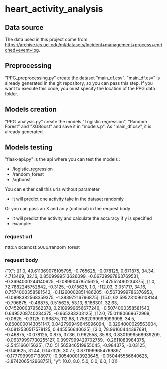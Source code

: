 # heart_activity_analysis

## Data source
The data used in this project come from https://archive.ics.uci.edu/ml/datasets/Incident+management+process+enriched+event+log.

## Preprocessing
"PPG_preprocessing.py" create the dataset "main_df.csv". "main_df.csv" is already generated in the git repository, so you can pass this step. If you want to execute this code, you must specify the location of the PPG data folder.

## Models creation
"PPG_analysis.py" create the models "Logistic regression", "Random Forest" and "XGBoost" and save it in "models.p". As "main_df.csv", it is already generated.

## Models testing
"flask-api.py" is the api where you can test the models :
  - /logistic_regression 
  - /random_forest
  - /xgboost

You can either call this urls without parameter 
  - it will predict one activity take in the dataset randomly
  
Or you can pass an X and an y (optional) in the request body
  - it will predict the activity and calculate the accuracy if y is specified
  - example: 
### request url 
  http://localhost:5000/random_forest
### request body
{"X": [[1.0, 49.611369076105795, -0.765625, -0.078125, 0.671875, 34.34, 4.713469, 32.16, 0.8509999513626099, -0.06739997863769531, -0.3694000244140625, -0.08990478515625, -1.47552490234375], [1.0, 72.7882245752842, -0.3125, -0.015625, 1.0, -112.03, 3.051717, 34.16, 0.7574000358581543, -0.11260002851486205, -0.5673999786376953, -0.0998382568359375, -1.38397216796875], [15.0, 62.595231096108144, -0.796875, -0.46875, 0.515625, 53.13, 6.186301, 32.63, 0.7452000379562378, 0.2109999656677246, -0.5074000358581543, 0.6495208740234375, -0.665283203125], [12.0, 75.01180669672969, -0.0625, -0.3125, 0.96875, 112.68, 1.7582099999999998, 34.5, 0.8600000143051147, 0.042799949645996094, -0.3294000029563904, -0.0812530517578125, 0.445556640625], [3.0, 78.96160444397691, -0.46875, -0.078125, 0.875, 37.36, 0.962558, 35.83, 0.8301999568939209, -0.06379997730255127, 0.3997999429702759, -0.2611083984375, -2.545166015625], [7.0, 51.565846519955045, -0.984375, -0.03125, -0.140625, 31.44, 0.147326, 30.77, 0.8711999654769897, -0.1777999997138977, -0.305400013923645, -0.050445556640625, -3.87420654296875]], "y": [0.0, 8.0, 5.0, 0.0, 6.0, 1.0]}